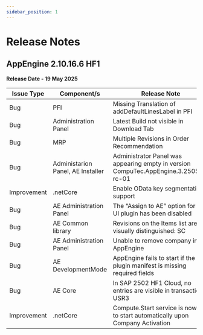 ```yaml
---
sidebar_position: 1
---
```


# Release Notes

## AppEngine 2.10.16.6 HF1

**Release Date - 19 May 2025**

| Issue Type | Component/s | Release Note |
| --- | --- | --- |
| Bug | PFI | Missing Translation of addDefaultLinesLabel in PFI |
| Bug | Administration Panel | Latest Build not visible in Download Tab |
| Bug | MRP | Multiple Revisions in Order Recommendation |
| Bug | Administarion Panel, AE Installer |  Administrator Panel was appearing empty in version CompuTec.AppEngine.3.2505.1-rc-01 |
| Improvement | .netCore | Enable OData key segmentation support |
| Bug | AE Administration Panel | The “Assign to AE” option for the UI plugin has been disabled |
| Bug | AE Common library | Revisions on the Items list are not visually distinguished: SC |
| Bug | AE Administration Panel | Unable to remove company in AppEngine |
| Bug | AE DevelopmentMode | AppEngine fails to start if the plugin manifest is missing required fields |
| Bug | AE Core | In SAP 2502 HF1 Cloud, no entries are visible in transaction USR3 |
| Improvement| .netCore | Compute.Start service is now set to start automatically upon Company Activation |
